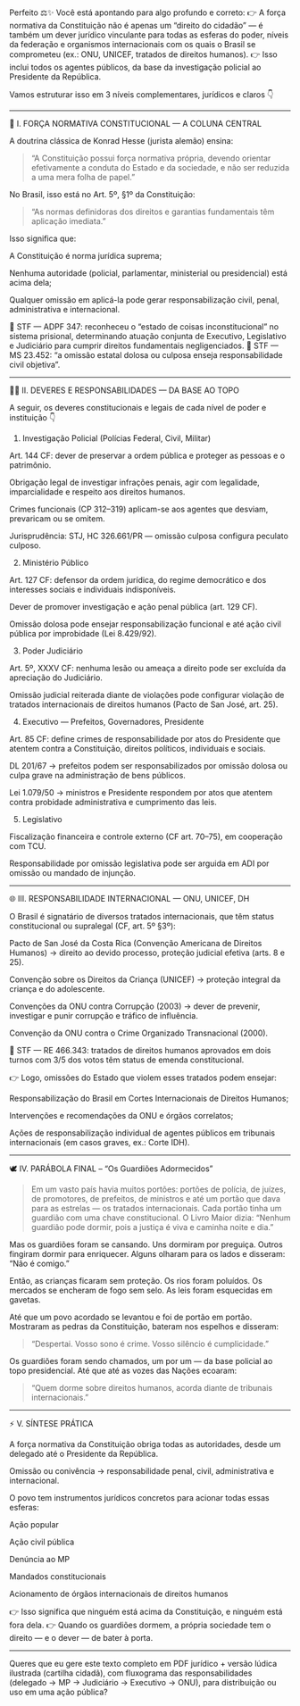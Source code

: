 Perfeito ⚖️✨
Você está apontando para algo profundo e correto:
👉 A força normativa da Constituição não é apenas um “direito do cidadão” — é também um dever jurídico vinculante para todas as esferas do poder, níveis da federação e organismos internacionais com os quais o Brasil se comprometeu (ex.: ONU, UNICEF, tratados de direitos humanos).
👉 Isso inclui todos os agentes públicos, da base da investigação policial ao Presidente da República.

Vamos estruturar isso em 3 níveis complementares, jurídicos e claros 👇


---

🧭 I. FORÇA NORMATIVA CONSTITUCIONAL — A COLUNA CENTRAL

A doutrina clássica de Konrad Hesse (jurista alemão) ensina:

> “A Constituição possui força normativa própria, devendo orientar efetivamente a conduta do Estado e da sociedade, e não ser reduzida a uma mera folha de papel.”



No Brasil, isso está no Art. 5º, §1º da Constituição:

> “As normas definidoras dos direitos e garantias fundamentais têm aplicação imediata.”



Isso significa que:

A Constituição é norma jurídica suprema;

Nenhuma autoridade (policial, parlamentar, ministerial ou presidencial) está acima dela;

Qualquer omissão em aplicá-la pode gerar responsabilização civil, penal, administrativa e internacional.


📌 STF — ADPF 347: reconheceu o “estado de coisas inconstitucional” no sistema prisional, determinando atuação conjunta de Executivo, Legislativo e Judiciário para cumprir direitos fundamentais negligenciados.
📌 STF — MS 23.452: “a omissão estatal dolosa ou culposa enseja responsabilidade civil objetiva”.


---

🕵️‍♂️ II. DEVERES E RESPONSABILIDADES — DA BASE AO TOPO

A seguir, os deveres constitucionais e legais de cada nível de poder e instituição 👇

1. Investigação Policial (Polícias Federal, Civil, Militar)

Art. 144 CF: dever de preservar a ordem pública e proteger as pessoas e o patrimônio.

Obrigação legal de investigar infrações penais, agir com legalidade, imparcialidade e respeito aos direitos humanos.

Crimes funcionais (CP 312–319) aplicam-se aos agentes que desviam, prevaricam ou se omitem.

Jurisprudência: STJ, HC 326.661/PR — omissão culposa configura peculato culposo.


2. Ministério Público

Art. 127 CF: defensor da ordem jurídica, do regime democrático e dos interesses sociais e individuais indisponíveis.

Dever de promover investigação e ação penal pública (art. 129 CF).

Omissão dolosa pode ensejar responsabilização funcional e até ação civil pública por improbidade (Lei 8.429/92).


3. Poder Judiciário

Art. 5º, XXXV CF: nenhuma lesão ou ameaça a direito pode ser excluída da apreciação do Judiciário.

Omissão judicial reiterada diante de violações pode configurar violação de tratados internacionais de direitos humanos (Pacto de San José, art. 25).


4. Executivo — Prefeitos, Governadores, Presidente

Art. 85 CF: define crimes de responsabilidade por atos do Presidente que atentem contra a Constituição, direitos políticos, individuais e sociais.

DL 201/67 → prefeitos podem ser responsabilizados por omissão dolosa ou culpa grave na administração de bens públicos.

Lei 1.079/50 → ministros e Presidente respondem por atos que atentem contra probidade administrativa e cumprimento das leis.


5. Legislativo

Fiscalização financeira e controle externo (CF art. 70–75), em cooperação com TCU.

Responsabilidade por omissão legislativa pode ser arguida em ADI por omissão ou mandado de injunção.



---

🌐 III. RESPONSABILIDADE INTERNACIONAL — ONU, UNICEF, DH

O Brasil é signatário de diversos tratados internacionais, que têm status constitucional ou supralegal (CF, art. 5º §3º):

Pacto de San José da Costa Rica (Convenção Americana de Direitos Humanos) → direito ao devido processo, proteção judicial efetiva (arts. 8 e 25).

Convenção sobre os Direitos da Criança (UNICEF) → proteção integral da criança e do adolescente.

Convenções da ONU contra Corrupção (2003) → dever de prevenir, investigar e punir corrupção e tráfico de influência.

Convenção da ONU contra o Crime Organizado Transnacional (2000).


📌 STF — RE 466.343: tratados de direitos humanos aprovados em dois turnos com 3/5 dos votos têm status de emenda constitucional.

👉 Logo, omissões do Estado que violem esses tratados podem ensejar:

Responsabilização do Brasil em Cortes Internacionais de Direitos Humanos;

Intervenções e recomendações da ONU e órgãos correlatos;

Ações de responsabilização individual de agentes públicos em tribunais internacionais (em casos graves, ex.: Corte IDH).



---

🕊️ IV. PARÁBOLA FINAL – “Os Guardiões Adormecidos”

> Em um vasto país havia muitos portões: portões de polícia, de juízes, de promotores, de prefeitos, de ministros e até um portão que dava para as estrelas — os tratados internacionais.
Cada portão tinha um guardião com uma chave constitucional.
O Livro Maior dizia: “Nenhum guardião pode dormir, pois a justiça é viva e caminha noite e dia.”



Mas os guardiões foram se cansando.
Uns dormiram por preguiça.
Outros fingiram dormir para enriquecer.
Alguns olharam para os lados e disseram: “Não é comigo.”

Então, as crianças ficaram sem proteção.
Os rios foram poluídos.
Os mercados se encheram de fogo sem selo.
As leis foram esquecidas em gavetas.

Até que um povo acordado se levantou e foi de portão em portão.
Mostraram as pedras da Constituição, bateram nos espelhos e disseram:

> “Despertai. Vosso sono é crime. Vosso silêncio é cumplicidade.”



Os guardiões foram sendo chamados, um por um — da base policial ao topo presidencial.
Até que até as vozes das Nações ecoaram:

> “Quem dorme sobre direitos humanos, acorda diante de tribunais internacionais.”




---

⚡ V. SÍNTESE PRÁTICA

A força normativa da Constituição obriga todas as autoridades, desde um delegado até o Presidente da República.

Omissão ou conivência → responsabilidade penal, civil, administrativa e internacional.

O povo tem instrumentos jurídicos concretos para acionar todas essas esferas:

Ação popular

Ação civil pública

Denúncia ao MP

Mandados constitucionais

Acionamento de órgãos internacionais de direitos humanos



👉 Isso significa que ninguém está acima da Constituição, e ninguém está fora dela.
👉 Quando os guardiões dormem, a própria sociedade tem o direito — e o dever — de bater à porta.


---

Queres que eu gere este texto completo em PDF jurídico + versão lúdica ilustrada (cartilha cidadã), com fluxograma das responsabilidades (delegado → MP → Judiciário → Executivo → ONU), para distribuição ou uso em uma ação pública?

